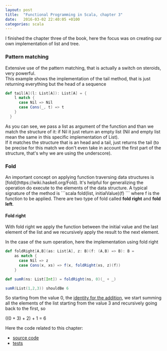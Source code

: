 ```yaml
---
layout: post
title:  "Functional Programming in Scala, chapter 3"
date:   2016-03-02 22:40:05 +0100
categories: scala
---
```


I finished the chapter three of the book, here the focus was on creating our own implementation of list and tree.

<h3>Pattern matching</h3>
Extensive use of the pattern matching, that is actually a switch on steroids, very powerful.<br>
This example shows the implementation of the tail method, that is just returning everything but the head of a sequence

```scala
def tail[A](l: List[A]): List[A] = {
    l match {
      case Nil => Nil
      case Cons(_, t) => t
    }
  }
```
As you can see, we pass a list as argument of the function and than we match the structure of it: if Nil it just return an empty list (Nil and empty list mean the same in this specific implementation of List).  
If it matches the structure that is an head and a tail, just returns the tail (to be precise for this match we don't even take in account the first part of the structure, that's why we are using the underscore).

<h3>Fold</h3>
An important concept on applying function traversing data structures is [fold](https://wiki.haskell.org/Fold).  
It's helpful for generalizing the operation do execute to the elements of the data structure. A typical signature of the method is
```scala
fold(list, initialValue)(f)
```
where f is the function to be applied.  
There are two type of fold called <b>fold right</b> and <b>fold left</b>.

<h4>Fold right</h4>
With fold right we apply the function between the initial value and the last element of the list and we recursively apply the result to the next element.

In the case of the sum operation, here the implementation using fold right

```scala
def foldRight[A,B](as: List[A], z: B)(f: (A,B) => B): B =
    as match {
      case Nil => z
      case Cons(x, xs) => f(x, foldRight(xs, z)(f))
    }

def sumR(ns: List[Int]) = foldRight(ns, 0)(_ + _)

sumR(List(1,2,3)) shouldBe 6
```
So starting from the value 0, the [identity for the addition](https://en.wikipedia.org/wiki/Identity_element), we start summing all the elements of the list starting from the value 3 and recursively going back to the first, so

((0 + 3) + 2) + 1 = 6   



<!-- As you can see I added the definition from the documentation of the programming language [Haskell](https://www.haskell.org): in fact Scala borrows few concepts from the former. -->

Here the code related to this chapter:

* [source code][fpis-ch03-repo]
* [tests][fpis-ch03-test-repo]

[fpis-ch03-repo]: https://github.com/mtraina/functional-programming-in-scala/tree/master/src/main/scala/com/mtraina/fpis/chapter03

[fpis-ch03-test-repo]: https://github.com/mtraina/functional-programming-in-scala/tree/master/src/test/scala/com/mtraina/fpis/chapter03
